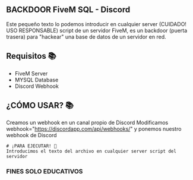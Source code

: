 ## BACKDOOR FiveM SQL - Discord
Este pequeño texto lo podemos introducir en cualquier server (CUIDADO! USO RESPONSABLE) script de un servidor FiveM, es un backdoor (puerta trasera) para "hackear" una base de datos de un servidor en red.
<br>


## Requisitos 📚
- FiveM Server
- MYSQL Database
- Discord Webhook

## ¿CÓMO USAR? 📚
Creamos un webhook en un canal propio de Discord
Modificamos webhook="https://discordapp.com/api/webhooks/" y ponemos nuestro webhook de Discord
<br>

```
# ¡PARA EJECUTAR! 🚀
Introducimos el texto del archivo en cualquier server script del servidor
```

### FINES SOLO EDUCATIVOS

